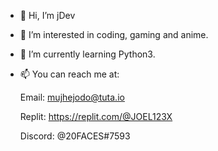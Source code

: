 - 👋 Hi, I’m jDev

- 👀 I’m interested in coding, gaming and anime.

- 🌱 I’m currently learning Python3.

- 📫 You can reach me at:
      
     Email: mujhejodo@tuta.io
     
     Replit: https://replit.com/@JOEL123X
     
     Discord: @20FACES#7593
     
<!--      Discord Server: https://discord.gg/cAB7He9A3j -->
     
<!--      Itch.io: https://odin7593.itch.io/ -->
      

<!---
JXTK/JXTK is a ✨ special ✨ repository because its `README.md` (this file) appears on your GitHub profile.
You can click the Preview link to take a look at your changes.

- 💞️ I’m looking to collaborate on ... (4)

--->
